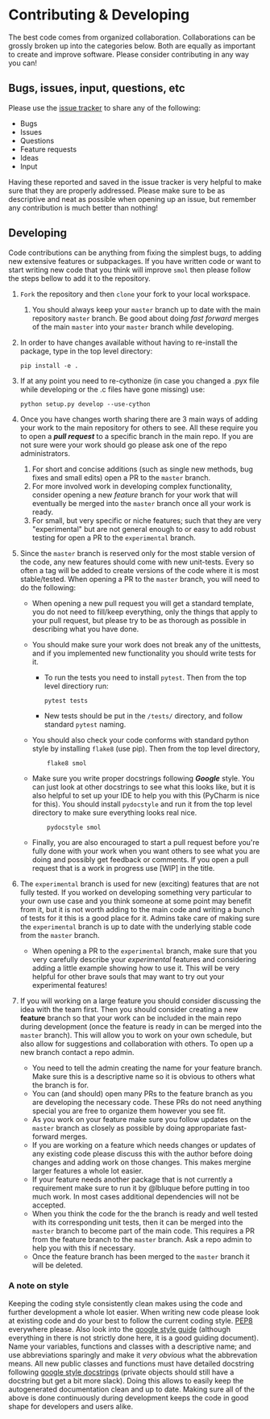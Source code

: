 # Contributing & Developing

The best code comes from organized collaboration. Collaborations can be grossly
broken up into the categories below. Both are equally as important to create
and improve software. Please consider contributing in any way you can!

## Bugs, issues, input, questions, etc
Please use the 
[issue tracker](https://github.com/CederGroupHub/smol/issues) to share any
of the following:
-   Bugs
-   Issues
-   Questions
-   Feature requests
-   Ideas
-   Input

Having these reported and saved in the issue tracker is very helpful to make
sure that they are properly addressed. Please make sure to be as descriptive
and neat as possible when opening up an issue, but remember any contribution is
much better than nothing!

## Developing
Code contributions can be anything from fixing the simplest bugs, to adding new
extensive features or subpackages. If you have written code or want to start
writing new code that you think will improve `smol` then please follow the
steps bellow to add it to the repository. 

1.  `Fork` the repository and then `clone` your fork to your local workspace.
    1. You should always keep your `master` branch up to date with the main
    repository `master` branch. Be good about doing *fast forward* merges of
    the main `master` into your `master` branch while developing.

2.  In order to have changes available without having to re-install the package,
type in the top level directory:

        pip install -e .

3.  If at any point you need to re-cythonize (in case you changed a .pyx file
while developing or the .c files have gone missing) use:

        python setup.py develop --use-cython

4. Once you have changes worth sharing there are 3 main ways of adding your
work to the main repository for others to see. All these require you to open a
***pull request*** to a specific branch in the main repo. If you are not sure
were your work should go please ask one of the repo administrators.
    1. For short and concise additions (such as single new methods, bug fixes
    and small edits) open a PR to the `master` branch.
    2. For more involved work in developing complex functionality, consider
    opening a new *feature* branch for your work that will eventually be merged
    into the `master` branch once all your work is ready.
    3. For small, but very specific or niche features; such that they are very
    "experimental" but are not general enough to or easy to add robust testing
    for open a PR to the `experimental` branch.

5. Since the `master` branch is reserved only for the most stable version of
the code, any new features should come with new unit-tests. Every so often a
tag will be added to create versions of the code where it is most
stable/tested. When opening a PR to the `master` branch, you will need to do
the following:
    -   When opening a new pull request you will get a standard template, you
    do not need to fill/keep everything, only the things that apply to your
    pull request, but please try to be as thorough as possible in describing
    what you have done.
    -   You should make sure your work does not break any of the unittests, and
    if you implemented new functionality you should write tests for it.
        -   To run the tests you need to install `pytest`. Then from the top
         level directiory run:
        
                pytest tests

        -   New tests should be put in the `/tests/` directory, and follow
        standard `pytest` naming.
    -   You should also check your code conforms with standard python style by
        installing `flake8` (use pip). Then from the top level directory,
        
                flake8 smol
    -   Make sure you write proper docstrings following ***Google***
    style. You can just look at other docstrings to see what this looks like,
    but it is also helpful to set up your IDE to help you with this (PyCharm
    is nice for this). You should install `pydocstyle` and run it from the top
    level directory to make sure everything looks real nice.
    
                pydocstyle smol
    -   Finally, you are also encouraged to start a pull request before you're
    fully done with your work when you want others to see what you are doing
    and possibly get feedback or comments. If you open a pull request that is a
    work in progress use [WIP] in the title.
    
6. The `experimental` branch is used for new (exciting) features that are not
fully tested. If you worked on developing something very particular to your own
use case and you think someone at some point may benefit from it, but it is not
worth adding to the main code and writing a bunch of tests for it this is a
good place for it. Admins take care of making sure the `experimental` branch is
up to date with the underlying stable code from the `master` branch.
    -   When opening a PR to the `experimental` branch, make sure that you
    very carefully describe your *experimental* features and considering adding
    a little example showing how to use it. This will be very helpful for
    other brave souls that may want to try out your experimental features!

7. If you will working on a large feature you should consider discussing the
idea with the team first. Then you should consider creating a new **feature**
branch so that your work can be included in the main repo during development
(once the feature is ready in can be merged into the `master` branch). This
will allow you to work on your own schedule, but also allow for suggestions
and collaboration with others. To open up a new branch contact a repo admin.
    -   You need to tell the admin creating the name for your feature branch.
    Make sure this is a descriptive name so it is obvious to others what the
    branch is for.
    -   You can (and should) open many PRs to the feature branch as you are
    developing the necessary code. These PRs do not need anything special you
    are free to organize them however you see fit.
    - As you work on your feature make sure you follow updates on the
    `master` branch as closely as possible by doing appropariate
    fast-forward merges.
    - If you are working on a feature which needs changes or updates of any
    existing code please discuss this with the author before doing changes
    and adding work on those changes. This makes mergine larger features
    a whole lot easier.
    - If your feature needs another package that is not currently a requirement
    make sure to run it by @lbluque before putting in too much work. In most
    cases additional dependencies will not be accepted.
    -   When you think the code for the the branch is ready and well tested
    with its corresponding unit tests, then it can be merged into the `master`
    branch to become part of the main code. This requires a PR from the feature
    branch to the `master` branch. Ask a repo admin to help you with this if
    necessary.
    -   Once the feature branch has been merged to the `master` branch it will
    be deleted.
 
 ### A note on style
 Keeping the coding style consistently clean makes using the code and further
 development a whole lot easier. When writing new code please look at existing
 code and do your best to follow the current coding style.
 [PEP8](https://www.python.org/dev/peps/pep-0008/) everywhere please.
 Also look into the
 [google style guide](https://google.github.io/styleguide/pyguide.html)
 (although everything in there is not strictly done here, it is a good guiding
 document).
 Name your variables, functions and classes with a descriptive name; and use
 abbreviations sparingly and make it *very obvious* what the abbrevation
 means. All new public classes and functions must have detailed docstring
 following
 [google style docstrings](https://sphinxcontrib-napoleon.readthedocs.io/en/latest/example_google.html)
 (private objects should still have a docstring but get a bit more slack).
 Doing this allows to easily keep the autogenerated documentation clean and up
 to date.
 Making sure all of the above is done continuously during development keeps the
 code in good shape for developers and users alike.